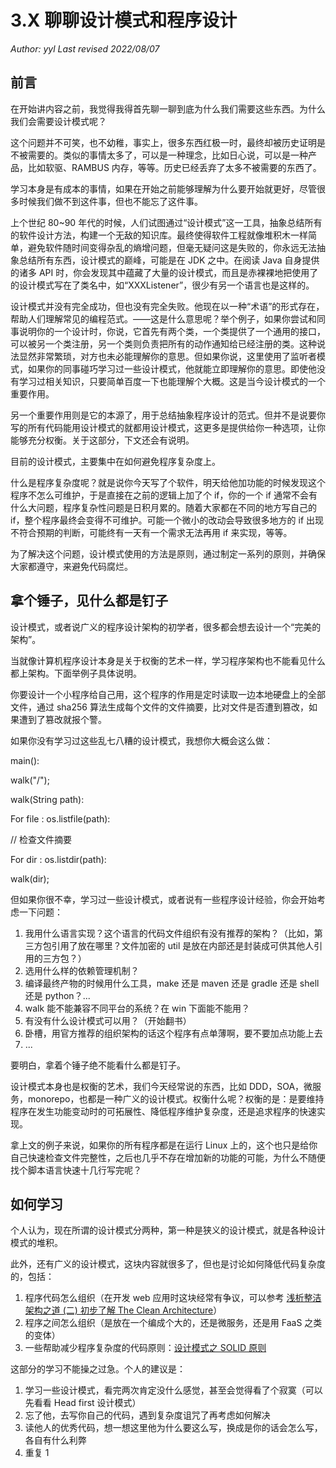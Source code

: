 # 3.X 聊聊设计模式和程序设计

<em>Author: yyl
  Last revised 2022/08/07</em>

## 前言

在开始讲内容之前，我觉得我得首先聊一聊到底为什么我们需要这些东西。为什么我们会需要设计模式呢？

这个问题并不可笑，也不幼稚，事实上，很多东西红极一时，最终却被历史证明是不被需要的。类似的事情太多了，可以是一种理念，比如日心说，可以是一种产品，比如软驱、RAMBUS 内存，等等。历史已经丢弃了太多不被需要的东西了。

学习本身是有成本的事情，如果在开始之前能够理解为什么要开始就更好，尽管很多时候我们做不到这件事，但也不能忘了这件事。

上个世纪 80~90 年代的时候，人们试图通过“设计模式”这一工具，抽象总结所有的软件设计方法，构建一个无敌的知识库。最终使得软件工程就像堆积木一样简单，避免软件随时间变得杂乱的熵增问题，但毫无疑问这是失败的，你永远无法抽象总结所有东西，设计模式的巅峰，可能是在 JDK 之中。在阅读 Java 自身提供的诸多 API 时，你会发现其中蕴藏了大量的设计模式，而且是赤裸裸地把使用了的设计模式写在了类名中，如“XXXListener”，很少有另一个语言也是这样的。

设计模式并没有完全成功，但也没有完全失败。他现在以一种“术语”的形式存在，帮助人们理解常见的编程范式。——这是什么意思呢？举个例子，如果你尝试和同事说明你的一个设计时，你说，它首先有两个类，一个类提供了一个通用的接口，可以被另一个类注册，另一个类则负责把所有的动作通知给已经注册的类。这种说法显然非常繁琐，对方也未必能理解你的意思。但如果你说，这里使用了监听者模式，如果你的同事碰巧学习过一些设计模式，他就能立即理解你的意思。即使他没有学习过相关知识，只要简单百度一下也能理解个大概。这是当今设计模式的一个重要作用。

另一个重要作用则是它的本源了，用于总结抽象程序设计的范式。但并不是说要你写的所有代码能用设计模式的就都用设计模式，这更多是提供给你一种选项，让你能够充分权衡。关于这部分，下文还会有说明。

目前的设计模式，主要集中在如何避免程序复杂度上。

什么是程序复杂度呢？就是说你今天写了个软件，明天给他加功能的时候发现这个程序不怎么可维护，于是直接在之前的逻辑上加了个 if，你的一个 if 通常不会有什么大问题，程序复杂性问题是日积月累的。随着大家都在不同的地方写自己的 if，整个程序最终会变得不可维护。可能一个微小的改动会导致很多地方的 if 出现不符合预期的判断，可能终有一天有一个需求无法再用 if 来实现，等等。

为了解决这个问题，设计模式使用的方法是原则，通过制定一系列的原则，并确保大家都遵守，来避免代码腐烂。

## 拿个锤子，见什么都是钉子

设计模式，或者说广义的程序设计架构的初学者，很多都会想去设计一个“完美的架构”。

当就像计算机程序设计本身是关于权衡的艺术一样，学习程序架构也不能看见什么都上架构。下面举例子具体说明。

你要设计一个小程序给自己用，这个程序的作用是定时读取一边本地硬盘上的全部文件，通过 sha256 算法生成每个文件的文件摘要，比对文件是否遭到篡改，如果遭到了篡改就报个警。

如果你没有学习过这些乱七八糟的设计模式，我想你大概会这么做：

main():

walk("/");

walk(String path):

For file : os.listfile(path):

// 检查文件摘要

For dir : os.listdir(path):

walk(dir);

但如果你很不幸，学习过一些设计模式，或者说有一些程序设计经验，你会开始考虑一下问题：

1. 我用什么语言实现？这个语言的代码文件组织有没有推荐的架构？（比如，第三方包引用了放在哪里？文件加密的 util 是放在内部还是封装成可供其他人引用的三方包？）
2. 选用什么样的依赖管理机制？
3. 编译最终产物的时候用什么工具，make 还是 maven 还是 gradle 还是 shell 还是 python？...
4. walk 能不能兼容不同平台的系统？在 win 下面能不能用？
5. 有没有什么设计模式可以用？（开始翻书）
6. 卧槽，用官方推荐的组织架构的话这个程序有点单薄啊，要不要加点功能上去
7. ...

要明白，拿着个锤子绝不能看什么都是钉子。

设计模式本身也是权衡的艺术，我们今天经常说的东西，比如 DDD，SOA，微服务，monorepo，也都是一种广义的设计模式。权衡什么呢？权衡的是：是要维持程序在发生功能变动时的可拓展性、降低程序维护复杂度，还是追求程序的快速实现。

拿上文的例子来说，如果你的所有程序都是在运行 Linux 上的，这个也只是给你自己快速检查文件完整性，之后也几乎不存在增加新的功能的可能，为什么不随便找个脚本语言快速十几行写完呢？

## 如何学习

个人认为，现在所谓的设计模式分两种，第一种是狭义的设计模式，就是各种设计模式的堆积。

此外，还有广义的设计模式，这块内容就很多了，但也是讨论如何降低代码复杂度的，包括：

1. 程序代码怎么组织（在开发 web 应用时这块经常有争议，可以参考 [浅析整洁架构之道 (二) 初步了解 The Clean Architecture](https://cloud.tencent.com/developer/article/1837487)）
2. 程序之间怎么组织（是放在一个编成个大的，还是微服务，还是用 FaaS 之类的变体）
3. 一些帮助减少程序复杂度的代码原则：[设计模式之 SOLID 原则](https://zhuanlan.zhihu.com/p/82324809)

这部分的学习不能操之过急。个人的建议是：

1. 学习一些设计模式，看完两次肯定没什么感觉，甚至会觉得看了个寂寞（可以先看看 Head first 设计模式）
2. 忘了他，去写你自己的代码，遇到复杂度诅咒了再考虑如何解决
3. 读他人的优秀代码，想一想这里他为什么要这么写，换成是你的话会怎么写，各自有什么利弊
4. 重复 1
